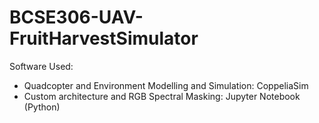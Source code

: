 # BCSE306-UAV-FruitHarvestSimulator

Software Used: 
- Quadcopter and Environment Modelling and Simulation: CoppeliaSim
- Custom architecture and RGB Spectral Masking: Jupyter Notebook (Python)
